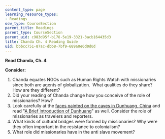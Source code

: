 ```yaml
---
content_type: page
learning_resource_types:
- Readings
ocw_type: CourseSection
parent_title: Readings
parent_type: CourseSection
parent_uid: c983d95f-b178-5e19-3321-3acb164435d3
title: Chanda Ch. 4 Reading Guide
uid: bbbcc751-87ac-dbb8-7bf9-689a0e6d0d0d
---
```


**Read Chanda, Ch. 4**

**Consider:**

1.  Chanda equates NGOs such as Human Rights Watch with missionaries since both are agents of globalization.  What qualities do they share?  How are they different?
2.  Did your reading of Chanda change how you conceive of the role of missionaries? How?
3.  Look carefully at the [faces painted on the caves in Dunhuang, China](https://fglaysher.com/dunhuang_china.html) and read "[A Brief Introduction of Dunhuang](http://www.chinatoday.com/city/dunhuang.htm)" as well. Consider the role of missionaries as travelers and reporters.
4.  What kinds of cultural bridges were formed by missionaries? Why were they often important in the resistance to colonialism?
5.  What role did missionaries have in the anti slave movement?